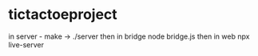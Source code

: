 # tictactoeproject
in server - make -> ./server
then in bridge
node bridge.js
then in web
npx live-server

